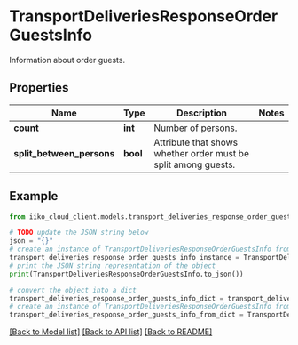 # TransportDeliveriesResponseOrderGuestsInfo

Information about order guests.

## Properties

Name | Type | Description | Notes
------------ | ------------- | ------------- | -------------
**count** | **int** | Number of persons. | 
**split_between_persons** | **bool** | Attribute that shows whether order must be split among guests. | 

## Example

```python
from iiko_cloud_client.models.transport_deliveries_response_order_guests_info import TransportDeliveriesResponseOrderGuestsInfo

# TODO update the JSON string below
json = "{}"
# create an instance of TransportDeliveriesResponseOrderGuestsInfo from a JSON string
transport_deliveries_response_order_guests_info_instance = TransportDeliveriesResponseOrderGuestsInfo.from_json(json)
# print the JSON string representation of the object
print(TransportDeliveriesResponseOrderGuestsInfo.to_json())

# convert the object into a dict
transport_deliveries_response_order_guests_info_dict = transport_deliveries_response_order_guests_info_instance.to_dict()
# create an instance of TransportDeliveriesResponseOrderGuestsInfo from a dict
transport_deliveries_response_order_guests_info_from_dict = TransportDeliveriesResponseOrderGuestsInfo.from_dict(transport_deliveries_response_order_guests_info_dict)
```
[[Back to Model list]](../README.md#documentation-for-models) [[Back to API list]](../README.md#documentation-for-api-endpoints) [[Back to README]](../README.md)


